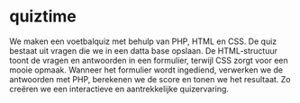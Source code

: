 # quiztime
We maken een voetbalquiz met behulp van PHP, HTML en CSS. De quiz bestaat uit vragen die we in een datta base opslaan. De HTML-structuur toont de vragen en antwoorden in een formulier, terwijl CSS zorgt voor een mooie opmaak. Wanneer het formulier wordt ingediend, verwerken we de antwoorden met PHP, berekenen we de score en tonen we het resultaat. Zo creëren we een interactieve en aantrekkelijke quizervaring.

